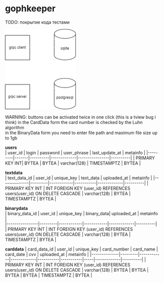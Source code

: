# gophkeeper

TODO: покрытие кода тестами  

![project structure](image.png)

WARNING: buttons can be activated twice in one click (this is a tview bug i think)
in the CardData form the card number is checked by the Luhn algorithm  
in the BinaryData form you need to enter file path and maximum file size up to 1gb  

**users**                       
| user_id | login | password | user_phrase | last_update_at | metainfo |
|---------|-------|----------|-------------|----------------|----------|
| PRIMARY KEY INT| BYTEA | BYTEA | varchar(128) | TIMESTAMPTZ | BYTEA |

**textdata**                                                
| text_data_id | user_id | unique_key | text_data | uploaded_at | metainfo |
|--------------|---------|------------|-----------|-------------|----------|
| PRIMARY KEY INT | INT FOREIGN KEY (user_id) REFERENCES users(user_id) ON DELETE CASCADE | varchar(128) | BYTEA | TIMESTAMPTZ | BYTEA |

**binarydata**                                               
| binary_data_id | user_id | unique_key | binary_data| uploaded_at | metainfo |                                
|----------------|---------|------------|------------|-------------|----------|                  
| PRIMARY KEY INT | INT FOREIGN KEY (user_id) REFERENCES users(user_id) ON DELETE CASCADE | varchar(128) | BYTEA | TIMESTAMPTZ | BYTEA |

**carddata**
| card_data_id | user_id | unique_key | card_number | card_name | card_date | cvv | uploaded_at | metainfo |
|--------------|---------|------------|-------------|-----------|-----------|-----|-------------|----------|
| PRIMARY KEY INT | INT FOREIGN KEY (user_id) REFERENCES users(user_id) ON DELETE CASCADE | varchar(128) | BYTEA | BYTEA | BYTEA | BYTEA | TIMESTAMPTZ | BYTEA |
 